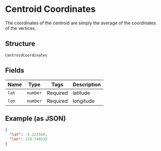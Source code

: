 
# Centroid Coordinates

The coordinates of the centroid are simply the average of the coordinates of the vertices.

## Structure

`CentroidCoordinates`

## Fields

| Name | Type | Tags | Description |
|  --- | --- | --- | --- |
| `lat` | `number` | Required | latitude |
| `lon` | `number` | Required | longitude |

## Example (as JSON)

```json
{
  "lat": -5.222168,
  "lon": 159.748535
}
```

